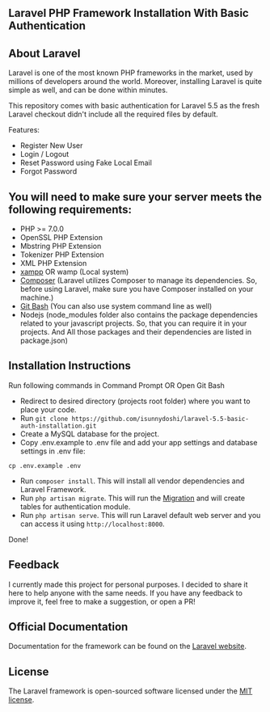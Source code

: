 ## Laravel PHP Framework Installation With Basic Authentication

## About Laravel

Laravel is one of the most known PHP frameworks in the market, used by millions of developers around the world. Moreover, installing Laravel is quite simple as well, and can be done within minutes.

This repository comes with basic authentication for Laravel 5.5 as the fresh Laravel checkout didn't include all the required files by default.

Features:

- Register New User
- Login / Logout
- Reset Password using Fake Local Email
- Forgot Password

## You will need to make sure your server meets the following requirements:

- PHP >= 7.0.0
- OpenSSL PHP Extension
- Mbstring PHP Extension
- Tokenizer PHP Extension
- XML PHP Extension
- [xampp](https://www.apachefriends.org/download.html) OR wamp (Local system)
- [Composer](https://getcomposer.org/download/) (Laravel utilizes Composer to manage its dependencies. So, before using Laravel, make sure you have Composer installed on your machine.)
- [Git Bash](https://git-scm.com/downloads) (You can also use system command line as well)
- Nodejs (node_modules folder also contains the package dependencies related to your javascript projects. So, that you can require it in your projects. And All those packages and their dependencies are listed in package.json)

## Installation Instructions

Run following commands in Command Prompt OR Open Git Bash

- Redirect to desired directory (projects root folder) where you want to place your code.
- Run `git clone https://github.com/isunnydoshi/laravel-5.5-basic-auth-installation.git`
- Create a MySQL database for the project.
- Copy .env.example to .env file and add your app settings and database settings in .env file:
```
cp .env.example .env
```
- Run `composer install`. This will install all vendor dependencies and Laravel Framework.
- Run `php artisan migrate`. This will run the [Migration](https://laravel.com/docs/5.5/migrations) and will create tables for authentication module.
- Run `php artisan serve`. This will run Laravel default web server and you can access it using `http://localhost:8000`.

Done!

## Feedback

I currently made this project for personal purposes. I decided to share it here to help anyone with the same needs. If you have any feedback to improve it, feel free to make a suggestion, or open a PR!

## Official Documentation

Documentation for the framework can be found on the [Laravel website](https://laravel.com/docs/5.5).

## License

The Laravel framework is open-sourced software licensed under the [MIT license](https://opensource.org/licenses/MIT).
